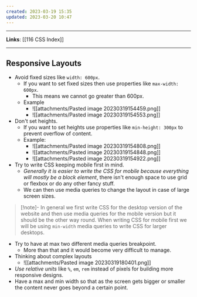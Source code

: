 ```yaml
---
created: 2023-03-19 15:35
updated: 2023-03-20 10:47
---
```

---
**Links**: [[116 CSS Index]]

---
## Responsive Layouts
- Avoid fixed sizes like `width: 600px`.
	- If you want to set fixed sizes then use properties like `max-width: 600px`. 
		- This means we cannot go greater than 600px.
	- Example
		- ![[attachments/Pasted image 20230319154459.png]]
		- ![[attachments/Pasted image 20230319154553.png]]
- Don't set heights.
	- If you want to set heights use properties like `min-height: 300px` to prevent overflow of content.
	- Example:
		- ![[attachments/Pasted image 20230319154808.png]]
		- ![[attachments/Pasted image 20230319154848.png]]
		- ![[attachments/Pasted image 20230319154922.png]]
- Try to write CSS keeping mobile first in mind.
	- *Generally it is easier to write the CSS for mobile because everything will mostly be a block element*, there isn't enough space to use grid or flexbox or do any other fancy stuff.
	- We can then use media queries to change the layout in case of large screen sizes.
 
> [!note]- In general we first write CSS for the desktop version of the website and then use media queries for the mobile version but it should be the other way round.
> When writing CSS for mobile first we will be using `min-width` media queries to write CSS for larger desktops.

- Try to have at max two different media queries breakpoint.
	- More than that and it would become very difficult to manage.
- Thinking about complex layouts
	- ![[attachments/Pasted image 20230319180401.png]]
- *Use relative units* like `%`, `em`, `rem` instead of pixels for building more responsive designs.
- Have a max and min width so that as the screen gets bigger or smaller the content never goes beyond a certain point.